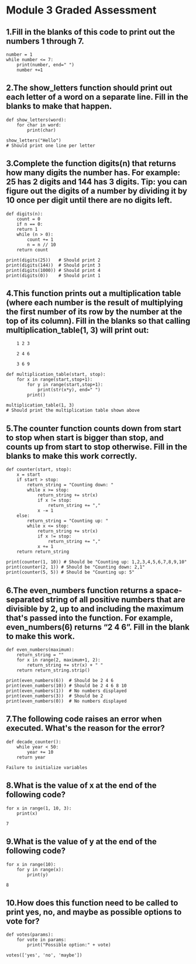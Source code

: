 # Module 3 Graded Assessment

## 1.Fill in the blanks of this code to print out the numbers 1 through 7.

    number = 1
    while number <= 7:
        print(number, end=" ")
        number +=1

## 2.The show_letters function should print out each letter of a word on a separate line. Fill in the blanks to make that happen.

    def show_letters(word):
        for char in word:
            print(char)

    show_letters("Hello")
    # Should print one line per letter

## 3.Complete the function digits(n) that returns how many digits the number has. For example: 25 has 2 digits and 144 has 3 digits. Tip: you can figure out the digits of a number by dividing it by 10 once per digit until there are no digits left.

    def digits(n):
        count = 0
        if n == 0:
        return 1
        while (n > 0):
            count += 1
            n = n // 10
        return count
        
    print(digits(25))   # Should print 2
    print(digits(144))  # Should print 3
    print(digits(1000)) # Should print 4
    print(digits(0))    # Should print 1

## 4.This function prints out a multiplication table (where each number is the result of multiplying the first number of its row by the number at the top of its column). Fill in the blanks so that calling multiplication_table(1, 3) will print out:
```
    1 2 3

    2 4 6

    3 6 9
```

    def multiplication_table(start, stop):
        for x in range(start,stop+1):
            for y in range(start,stop+1):
                print(str(x*y), end=" ")
            print()

    multiplication_table(1, 3)
    # Should print the multiplication table shown above

## 5.The counter function counts down from start to stop when start is bigger than stop, and counts up from start to stop otherwise. Fill in the blanks to make this work correctly.

    def counter(start, stop):
        x = start
        if start > stop:
            return_string = "Counting down: "
            while x >= stop:
                return_string += str(x)
                if x != stop:
                    return_string += ","
                x -= 1
        else:
            return_string = "Counting up: "
            while x <= stop:
                return_string += str(x)
                if x != stop:
                    return_string += ","
                x += 1
        return return_string

    print(counter(1, 10)) # Should be "Counting up: 1,2,3,4,5,6,7,8,9,10"
    print(counter(2, 1)) # Should be "Counting down: 2,1"
    print(counter(5, 5)) # Should be "Counting up: 5"

## 6.The even_numbers function returns a space-separated string of all positive numbers that are divisible by 2, up to and including the maximum that's passed into the function. For example, even_numbers(6) returns “2 4 6”. Fill in the blank to make this work.

    def even_numbers(maximum):
        return_string = ""
        for x in range(2, maximum+1, 2):
            return_string += str(x) + " "
        return return_string.strip()

    print(even_numbers(6))  # Should be 2 4 6
    print(even_numbers(10)) # Should be 2 4 6 8 10
    print(even_numbers(1))  # No numbers displayed
    print(even_numbers(3))  # Should be 2
    print(even_numbers(0))  # No numbers displayed


## 7.The following code raises an error when executed. What's the reason for the error?
```
def decade_counter():
	while year < 50:
		year += 10
	return year
```

    Failure to initialize variables

## 8.What is the value of x at the end of the following code?
```
for x in range(1, 10, 3):
    print(x)
```
    7

## 9.What is the value of y at the end of the following code?
```
for x in range(10):
    for y in range(x):
        print(y)
```
    8

## 10.How does this function need to be called to print yes, no, and maybe as possible options to vote for?
```
def votes(params):
	for vote in params:
	    print("Possible option:" + vote)
```

    votes(['yes', 'no', 'maybe'])
